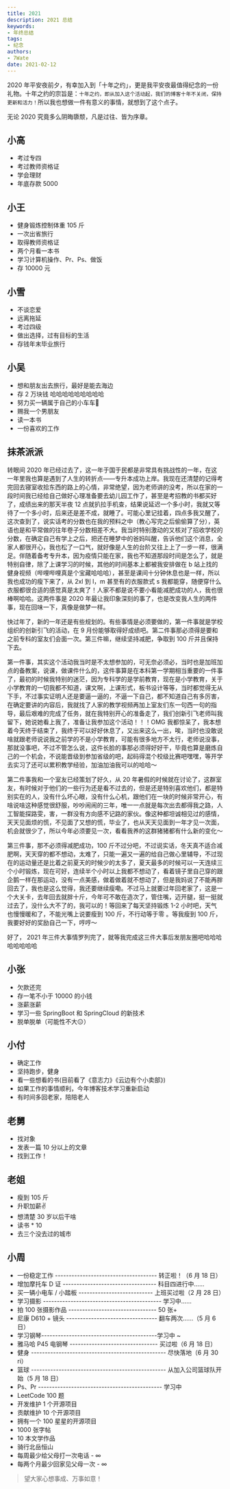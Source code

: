 ```yaml
---
title: 2021
description: 2021 总结
keywords:
- 年终总结
tags: 
- 纪念
authors:
- 7Wate
date: 2021-02-12 
---
```



2020 年平安夜前夕，有幸加入到「十年之约」，更是我平安夜最值得纪念的一份礼物。十年之约的宗旨是：`十年之约，即从加入这个活动起，我们的博客十年不关闭，保持更新和活力！`所以我也想做一件有意义的事情，就想到了这个点子。

无论 2020 究竟多么阴晦隳颓，凡是过往、皆为序章。


## 小高

- 考过专四
- 考过教师资格证
- 学会理财
- 年底存款 5000

## 小王

- 健身锻炼控制体重 105 斤
- 一次出省旅行
- 取得教师资格证
- 两个月看一本书
- 学习计算机操作、Pr、Ps、做饭
- 存 10000 元

## 小雪

- 不谈恋爱
- 远离拖延
- 考过四级
- 做出选择，过有目标的生活
- 存钱年末毕业旅行

## 小吴

- 想和朋友出去旅行，最好是能去海边
- 存 2 万块钱 哈哈哈哈哈哈哈哈哈
- 努力买一辆属于自己的小车车🚗
- 赐我一个男朋友
- 读一本书
- 一份喜欢的工作

## 抹茶派派

转眼间 2020 年已经过去了，这一年于国于民都是非常具有挑战性的一年，在这一年里我也算是遇到了人生的转折点——专升本成功上岸。我现在还清楚的记得考完回去寝室收拾东西的路上的心情，非常绝望，因为老师讲的没考，所以在家的一段时间我已经给自己做好心理准备要去幼儿园工作了，甚至是考招教的书都买好了，成绩出来的那天半夜 12 点就扒拉手机查，结果说延迟一个多小时，我就又等待了一个多小时，后来还是差不成，就睡了。可能心里记挂着，四点多我又醒了，这次查到了，说实话考的分数也在我的预料之中（教心写完之后偷偷算了分），英语也是和平常做的往年卷子分数相差不大。我当时特别激动的又核对了招收学校的分数，在确定自己有学上之后，把还在睡梦中的爸妈叫醒，告诉他们这个消息，全家人都很开心，我也松了一口气，就好像是人生的台阶又往上上了一步一样，很满足。伴随着备考专升本，因为疫情只能在家，我也不知道那段时间是怎么了，就是特别自律，除了上课学习的时候，其他的时间基本上都被我安排做在 b 站上找的健身视频（哔哩哔哩真是个宝藏哈哈哈），甚至是课间十分钟休息也是一样，所以我也成功的瘦下来了，从 2xl 到 l，m 甚至有的衣服款式 s 我都能穿，随便穿什么衣服都很合适的感觉真是太爽了！人家不都是说不要小看能减肥成功的人，我也很棒啊哈哈。这两件事是 2020 年最让我印象深刻的事了，也是改变我人生的两件事，现在回味一下，真像是做梦一样。

快过年了，新的一年还是有些规划的。有些事情是必须要做的，第一件事就是学校组织的创新引飞的活动，在 9 月份能够取得好成绩吧。第二件事那必须得是要和之前专科的室友们会面一次。第三件嘛，继续坚持减肥，争取到 100 斤并且保持下去。

第一件事，其实这个活动我当时是不太想参加的，可无奈必须必，当时也是加班加点的备教案，说课，做课件什么的，这件事算是在本科第一学期相当重要的一件事了，最初的时候我特别的迷茫，因为专科学的是学前教育，现在是小学教育，关于小学教育的一切我都不知道，课文啊，上课形式，板书设计等等，当时都觉得无从下手，不过事实证明人还是要逼一逼的，不逼一下自己，都不知道自己有多厉害，在确定要讲的内容后，我就找了人家的教学视频再加上室友们东一句西一句的指导，最后艰难的完成了任务，就在我特别开心的准备走了，我们创新引飞老师叫我留下，她说她看上我了，准备让我参加这个活动！！！OMG 我都惊呆了，我本想着今天终于结束了，我终于可以好好休息了，又出来这么一出，唉，当时也没敢说啥就跟老师说说我之前学的不是小学教育，可能有很多地方不太行，老师说没事，那就没事吧，不过不管怎么说，这件长脸的事那必须得好好干，毕竟也算是磨炼自己的一个机会，不说能晋级到参加省级的吧，起码得混个校级比赛吧嘿嘿，等开学去实习了还可以累积教学经验，加油加油我可以的哈哈～

第二件事我和一个室友已经策划了好久，从 20 年暑假的时候就在讨论了，这群室友，有时候对于他们的一些行为还是看不过去的，但是还是特别喜欢他们，都是特别实在的人，没有什么坏心眼，没有什么心机，跟他们在一块的时候非常开心，有啥说啥这种感觉很舒服，吵吵闹闹的三年，唯一一点就是每次出去都得我之路，人工智能探路雯，害，一群没有方向感不记路的家伙。像这种都坦诚相见过的感情，天天见面烦的慌，不见面了又想的慌，毕业了，也从天天见面到一年才见一次面，机会就很少了，所以今年必须要见一次，看看我养的这群猪猪都有什么新的变化～

第三件事，那不必须得减肥成功，100 斤不过分吧，不过说实话，冬天真不适合减肥啊，天天穿的都不想动，太难了，只能一遍又一遍的给自己做心里辅导，不过现在的运动量还是比着之前夏天的时候少的太多了，夏天最多的时候可以一天连续三个小时锻炼，现在可好，连续半个小时以上我都不想动了，看着镜子里自己穿的跟企鹅一样在那运动，没有一点美感，做着做着就不想动了，但是我妈说了不能再胖回去了，我也是这么觉得，我还要继续瘦嘞。不过马上就要过年回老家了，这是一个大关卡，去年回去就胖十斤，今年可不敢在造次了，管住嘴，迈开腿，挺一挺就过去了，没什么大不了的，我可以的！等回来了每天坚持锻炼 1-2 小时吧，天气也慢慢暖和了，不能光嘴上说要瘦到 100 斤，不行动等于零 。等我瘦到 100 斤，我要好好的奖励自己一下，哼哼～

好了， 2021 年三件大事情罗列完了，就等我完成这三件大事后发朋友圈吧哈哈哈哈哈哈哈哈

## 小张

- 欠款还完
- 存一笔不小于 10000 的小钱
- 涨薪涨薪
- 学习一些 SpringBoot 和 SpringCloud 的新技术
- 脱单脱单（可能性不大😑）

## 小付

- 确定工作
- 坚持跑步，健身
- 看一些想看的书(目前看了《意志力》《云边有个小卖部》)
- 如果工作的事情顺利，今年博客技术学习重新启动
- 有时间多回老家，陪陪老人

## 老舅

- 找对象
- 发表一篇 10 分以上的文章
- 找到工作！

## 老姐

- 瘦到 105 斤
- 升职加薪✌
- 想清楚 30 岁以后干啥
- 读书 * 10
- 去三个没去过的城市

## 小周

- 一份稳定工作 ------------------------------------- 转正啦！（6 月 18 日）
- 增加摩托车 D 证 ---------------------------------- 科目四进行中……
- 买一辆小电车 / 小踏板 --------------------------- 上班买过啦（2 月 28 日）
- 学习摄影 ------------------------------------------- 学习中……
- 拍 100 张摄影作品 -------------------------------- 50 张+
- 尼康 D610 + 镜头 --------------------------------- 翻车两次……（5 月 6 日）
- 学习钢琴------------------------------------------学习中 ~
- 雅马哈 P45 电钢琴 -------------------------------- 买过啦（6 月 18 日）
- 健身 ------------------------------------------------- 尽快落地（6 月 30 ri）
- 篮球 ------------------------------------------------- 从加入公司篮球队开始（5 月 18 日）
- Ps、Pr --------------------------------------------- 学习中
- LeetCode 100 题
- 开发维护 1 个开源项目
- 贡献维护 10 个开源项目
- 拥有一个 100 星星的开源项目
- 1000 张字帖
- 10 本文学作品
- 骑行北岳恒山
- 每周最少给父母打一次电话 - ∞
- 每两个月最少回家见父母一次 - ∞



> 望大家心想事成、万事如意！